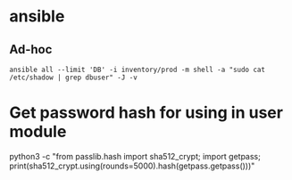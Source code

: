 # ansible

## Ad-hoc
```
ansible all --limit 'DB' -i inventory/prod -m shell -a "sudo cat /etc/shadow | grep dbuser" -J -v
```

# Get password hash for using in user module

python3 -c "from passlib.hash import sha512_crypt; import getpass; print(sha512_crypt.using(rounds=5000).hash(getpass.getpass()))"
